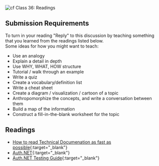 ![cf](http://i.imgur.com/7v5ASc8.png) Class 36: Readings

## Submission Requirements

To turn in your reading "Reply" to this discussion by teaching something that you learned from the 
readings listed below.
<br />
Some ideas for how you might want to teach:
- Use an analogy
- Explain a detail in depth
- Use WHY, WHAT, HOW structure
- Tutorial / walk through an example
- Write a quiz
- Create a vocabulary/definition list
- Write a cheat sheet
- Create a diagram / visualization / cartoon of a topic
- Anthropomorphize the concepts, and write a conversation between them
- Build a map of the information
- Construct a fill-in-the-blank worksheet for the topic

## Readings
- [How to read Technical Documenation as fast as possible](https://www.linkedin.com/pulse/20140730081025-316694350-how-to-read-technical-docs-in-the-minimum-time-possible/){:target="_blank"} 
- [Auth.NET](https://developer.authorize.net/){:target="_blank"} 
- [Auth.NET Testing Guide](https://developer.authorize.net/hello_world/testing_guide/){:target="_blank"}